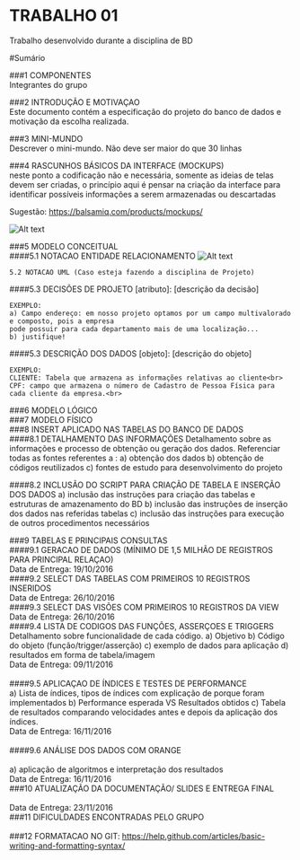 # TRABALHO 01
Trabalho desenvolvido durante a disciplina de BD

#Sumário

###1	COMPONENTES<br>
Integrantes do grupo<br>

###2	INTRODUÇÃO E MOTIVAÇAO<br>
Este documento contém a especificação do projeto do banco de dados <nome do projeto> e motivação da escolha realizada. <br>

###3	MINI-MUNDO<br>
Descrever o mini-mundo. Não deve ser maior do que 30 linhas <br>

###4	RASCUNHOS BÁSICOS DA INTERFACE (MOCKUPS)<br>
neste ponto a codificação não e necessária, somente as ideias de telas devem ser criadas, o princípio aqui é pensar na criação da interface para identificar possíveis informações a serem armazenadas ou descartadas <br>

Sugestão: https://balsamiq.com/products/mockups/<br>

![Alt text](https://github.com/discipbd2/topicos-trabalho/blob/master/balsamiq.png?raw=true "Title")


###5	MODELO CONCEITUAL<br>
####5.1 NOTACAO ENTIDADE RELACIONAMENTO
![Alt text](https://github.com/discipbd2/topicos-trabalho/blob/master/sample_MC.png?raw=true "Modelo Conceitual")
    
    5.2 NOTACAO UML (Caso esteja fazendo a disciplina de Projeto)

####5.3 DECISÕES DE PROJETO
    [atributo]: [descrição da decisão]
    
    EXEMPLO:
    a) Campo endereço: em nosso projeto optamos por um campo multivalorado e composto, pois a empresa 
    pode possuir para cada departamento mais de uma localização... 
    b) justifique!

####5.3 DESCRIÇÃO DOS DADOS 
    [objeto]: [descrição do objeto]
    
    EXEMPLO:
    CLIENTE: Tabela que armazena as informações relativas ao cliente<br>
    CPF: campo que armazena o número de Cadastro de Pessoa Física para cada cliente da empresa.<br>

###6	MODELO LÓGICO<br>
###7	MODELO FÍSICO<br>
###8	INSERT APLICADO NAS TABELAS DO BANCO DE DADOS<br>
####8.1 DETALHAMENTO DAS INFORMAÇÕES
        Detalhamento sobre as informações e processo de obtenção ou geração dos dados.
        Referenciar todas as fontes referentes a :
        a) obtenção dos dados
        b) obtenção de códigos reutilizados
        c) fontes de estudo para desenvolvimento do projeto
        
####8.2 INCLUSÃO DO SCRIPT PARA CRIAÇÃO DE TABELA E INSERÇÃO DOS DADOS
        a) inclusão das instruções para criação das tabelas e estruturas de amazenamento do BD
        b) inclusão das instruções de inserção dos dados nas referidas tabelas
        c) inclusão das instruções para execução de outros procedimentos necessários

###9	TABELAS E PRINCIPAIS CONSULTAS<br>
####9.1	GERACAO DE DADOS (MÍNIMO DE 1,5 MILHÃO DE REGISTROS PARA PRINCIPAL RELAÇAO)<br>
    Data de Entrega: 19/10/2016
<br>
####9.2	SELECT DAS TABELAS COM PRIMEIROS 10 REGISTROS INSERIDOS<br> 
    Data de Entrega: 26/10/2016
<br>
####9.3	SELECT DAS VISÕES COM PRIMEIROS 10 REGISTROS DA VIEW<br>
    Data de Entrega: 26/10/2016
<br>
####9.4	LISTA DE CODIGOS DAS FUNÇÕES, ASSERÇOES E TRIGGERS<br>
        Detalhamento sobre funcionalidade de cada código.
        a) Objetivo
        b) Código do objeto (função/trigger/asserção)
        c) exemplo de dados para aplicação
        d) resultados em forma de tabela/imagem
<br>
Data de Entrega: 09/11/2016
<br>        
####9.5	APLICAÇAO DE ÍNDICES E TESTES DE PERFORMANCE<br>
    a) Lista de índices, tipos de índices com explicação de porque foram implementados
    b) Performance esperada VS Resultados obtidos
    c) Tabela de resultados comparando velocidades antes e depois da aplicação dos índices.
<br>
    Data de Entrega: 16/11/2016
<br>   
####9.6	ANÁLISE DOS DADOS COM ORANGE<br>    
    a) aplicação de algoritmos e interpretação dos resultados
<br>
    Data de Entrega: 16/11/2016
<br>
###10	ATUALIZAÇÃO DA DOCUMENTAÇÃO/ SLIDES E ENTREGA FINAL<br>
<br>
    Data de Entrega: 23/11/2016
<br>
###11	DIFICULDADES ENCONTRADAS PELO GRUPO<br>  
###12  FORMATACAO NO GIT: https://help.github.com/articles/basic-writing-and-formatting-syntax/
